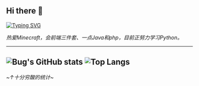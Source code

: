 ## Hi there 👋

[![Typing SVG](https://readme-typing-svg.demolab.com?font=ZCOOL+KuaiLe&pause=1000&color=FFC800&center=%E5%81%87&vCenter=%E5%81%87&multiline=true&repeat=%E5%81%87&random=%E7%9C%9F&width=435&lines=%E6%88%91%E6%98%AF一个Bug;一个普通的社畜初中生)](https://git.io/typing-svg)

*热爱Minecraft，会前端三件套、一点Java和php，目前正努力学习Python。*

---
![Bug's GitHub stats](https://github-readme-stats-nine-kappa-35.vercel.app/api?username=AccountUndefined&count_private=true&theme=dark) 
![Top Langs](https://github-readme-stats-nine-kappa-35.vercel.app/api/top-langs/?username=AccountUndefined&layout=compact&theme=dark)
---

~*↑十分穷酸的统计*~


